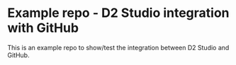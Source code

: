 # Example repo - D2 Studio integration with GitHub

This is an example repo to show/test the integration between D2 Studio and GitHub.
